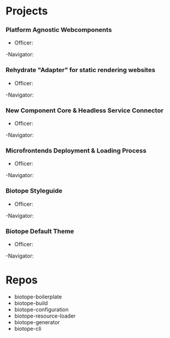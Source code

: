 # Projects

### Platform Agnostic Webcomponents
- Officer:

-Navigator:


### Rehydrate "Adapter" for static rendering websites
- Officer:

-Navigator:


### New Component Core & Headless Service Connector
- Officer:

-Navigator:


### Microfrontends Deployment & Loading Process
- Officer:

-Navigator:


### Biotope Styleguide
- Officer:

-Navigator:


### Biotope Default Theme
- Officer:

-Navigator:


# Repos

- biotope-boilerplate
- biotope-build
- biotope-configuration
- biotope-resource-loader
- biotope-generator
- biotope-cli
